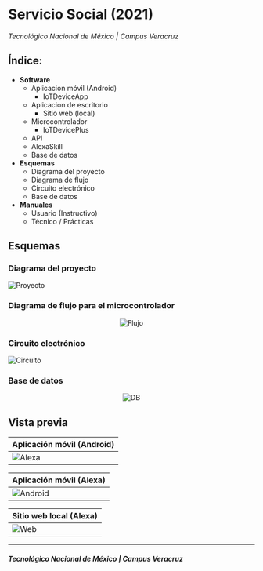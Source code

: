 # Servicio Social (2021)
*Tecnológico Nacional de México | Campus Veracruz*
## Índice:
- __Software__
  - Aplicacion móvil (Android)
    - IoTDeviceApp
  - Aplicacion de escritorio
    - Sitio web (local)
  - Microcontrolador
    - IoTDevicePlus
  - API
  - AlexaSkill
  - Base de datos
- __Esquemas__
  - Diagrama del proyecto
  - Diagrama de flujo
  - Circuito electrónico
  - Base de datos
- __Manuales__
  - Usuario (Instructivo)
  - Técnico / Prácticas
## Esquemas
### Diagrama del proyecto
![Proyecto](.src/diagrams/iot_device_diagram.png)
### Diagrama de flujo para el microcontrolador  

<p align="center">
  <img src="https://raw.githubusercontent.com/AguilarLagunasArturo/iot-dom/main/.src/diagrams/iot_device_flow.png" alt="Flujo"/>
</p>  

### Circuito electrónico
![Circuito](.src/diagrams/circuit.png)  

### Base de datos  

<p align="center">
  <img src="https://raw.githubusercontent.com/AguilarLagunasArturo/iot-dom/main/.src/diagrams/db.png" alt="DB"/>
</p>  

## Vista previa
|Aplicación móvil (Android)|
|:-|
|![Alexa](.src/android/preview.jpg)|

|Aplicación móvil (Alexa)|
|:-|
|![Android](.src/alexa/preview.jpg)|

|Sitio web local (Alexa)|
|:-|
|![Web](.src/alexa/preview.jpg)|
____
#### *Tecnológico Nacional de México | Campus Veracruz*
